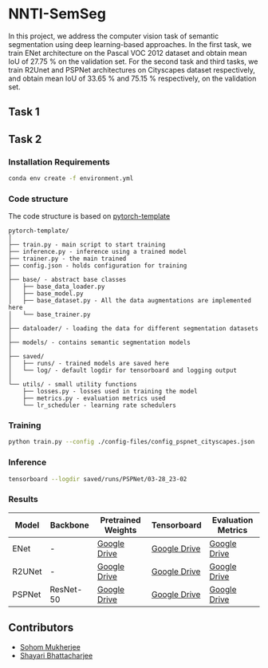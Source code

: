 # NNTI-SemSeg

In this project, we address the computer vision task of semantic segmentation using deep learning-based approaches. In the first task, we train ENet architecture on the Pascal VOC 2012 dataset and obtain mean IoU of 27.75 \% on the validation set. For the second task and third tasks, we train R2Unet and PSPNet architectures on Cityscapes dataset respectively, and obtain mean IoU of 33.65 \% and 75.15 \% respectively, on the validation set.

## Task 1

## Task 2





### Installation Requirements

```bash
conda env create -f environment.yml
```

### Code structure
The code structure is based on [pytorch-template](https://github.com/victoresque/pytorch-template/blob/master/README.md)

```
pytorch-template/
│
├── train.py - main script to start training
├── inference.py - inference using a trained model
├── trainer.py - the main trained
├── config.json - holds configuration for training
│
├── base/ - abstract base classes
│   ├── base_data_loader.py
│   ├── base_model.py
│   ├── base_dataset.py - All the data augmentations are implemented here
│   └── base_trainer.py
│
├── dataloader/ - loading the data for different segmentation datasets
│
├── models/ - contains semantic segmentation models
│
├── saved/
│   ├── runs/ - trained models are saved here
│   └── log/ - default logdir for tensorboard and logging output
│  
└── utils/ - small utility functions
    ├── losses.py - losses used in training the model
    ├── metrics.py - evaluation metrics used
    └── lr_scheduler - learning rate schedulers 
```
  
### Training
  
```bash
python train.py --config ./config-files/config_pspnet_cityscapes.json
```
  
### Inference
  
```bash
tensorboard --logdir saved/runs/PSPNet/03-28_23-02
```

### Results

| Model  	| Backbone  	| Pretrained Weights                                                                                 	| Tensorboard                                                                                        	| Evaluation Metrics                                                                                 	|
|--------	|-----------	|----------------------------------------------------------------------------------------------------	|----------------------------------------------------------------------------------------------------	|----------------------------------------------------------------------------------------------------	|
| ENet   	|     -     	| [Google Drive](https://drive.google.com/file/d/14EdSNK7C6-h8_Amvc4TrzTGUby5ANhyH/view?usp=sharing) 	| [Google Drive](https://drive.google.com/file/d/1kPDkYR_RyF0SCklLI4Ipt1lXkHPFL6D3/view?usp=sharing) 	| [Google Drive](https://drive.google.com/file/d/1xXSfXNWPhyCnLIqYWP5yhaToFrTKfl7l/view?usp=sharing) 	|
| R2UNet 	|     -     	| [Google Drive](https://drive.google.com/file/d/1HBX-5yVPftpYgHuAf-ENTaVXUjfdMdLF/view?usp=sharing) 	| [Google Drive](https://drive.google.com/file/d/1ADUbWKzv9tlsUy61JkcBYQUfLMJ_vfzX/view?usp=sharing) 	| [Google Drive](https://drive.google.com/file/d/1Zx_LWMqLMirKPIEImUmcr-yuOJJbGZF_/view?usp=sharing) 	|
| PSPNet 	| ResNet-50 	| [Google Drive](https://drive.google.com/file/d/1UuO3wCXNJMrTNxxHBpu8KlVLFpY6jNcJ/view?usp=sharing) 	| [Google Drive](https://drive.google.com/file/d/10hn50-K0fYHtL0lc-U1pgCNelp813lem/view?usp=sharing) 	| [Google Drive](https://drive.google.com/file/d/1EPDJke8Dl7M4V7yEsrMwHiowOPexpY-a/view?usp=sharing) 	|

 ## Contributors
 
 - [Sohom Mukherjee](https://github.com/mukherjeesohom)
 - [Shayari Bhattacharjee](https://github.com/shayari21)
